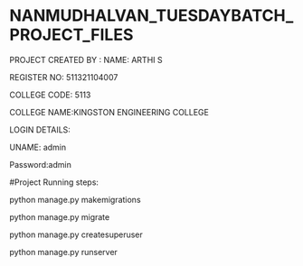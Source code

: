 # NANMUDHALVAN_TUESDAYBATCH_PROJECT_FILES

PROJECT CREATED BY :
NAME: ARTHI S

REGISTER NO: 511321104007

COLLEGE CODE: 5113

COLLEGE NAME:KINGSTON ENGINEERING COLLEGE


LOGIN DETAILS:


UNAME: admin


Password:admin




#Project Running steps:

python manage.py makemigrations

python manage.py migrate

python manage.py createsuperuser

python manage.py runserver

